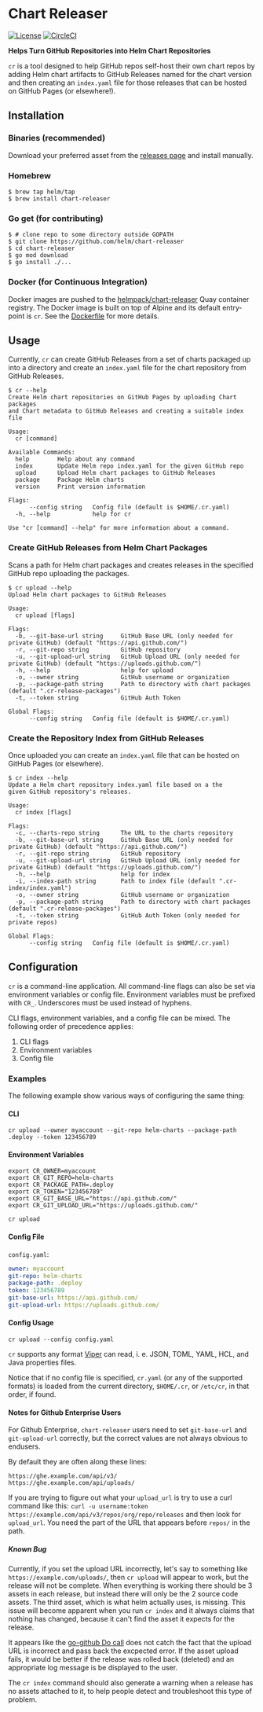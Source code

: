 # Chart Releaser

[![License](https://img.shields.io/badge/License-Apache%202.0-blue.svg)](https://opensource.org/licenses/Apache-2.0)
[![CircleCI](https://circleci.com/gh/helm/chart-releaser/tree/master.svg?style=svg)](https://circleci.com/gh/helm/chart-releaser/tree/master)

**Helps Turn GitHub Repositories into Helm Chart Repositories**

`cr` is a tool designed to help GitHub repos self-host their own chart repos by adding Helm chart artifacts to GitHub Releases named for the chart version and then creating an `index.yaml` file for those releases that can be hosted on GitHub Pages (or elsewhere!).

## Installation

### Binaries (recommended)

Download your preferred asset from the [releases page](https://github.com/helm/chart-releaser/releases) and install manually.

### Homebrew

```console
$ brew tap helm/tap
$ brew install chart-releaser
```

### Go get (for contributing)

```console
$ # clone repo to some directory outside GOPATH
$ git clone https://github.com/helm/chart-releaser
$ cd chart-releaser
$ go mod download
$ go install ./...
```

### Docker (for Continuous Integration)

Docker images are pushed to the [helmpack/chart-releaser](https://quay.io/repository/helmpack/chart-releaser?tab=tags) Quay container registry. The Docker image is built on top of Alpine and its default entry-point is `cr`. See the [Dockerfile](./Dockerfile) for more details.

## Usage

Currently, `cr` can create GitHub Releases from a set of charts packaged up into a directory and create an `index.yaml` file for the chart repository from GitHub Releases.

```console
$ cr --help
Create Helm chart repositories on GitHub Pages by uploading Chart packages
and Chart metadata to GitHub Releases and creating a suitable index file

Usage:
  cr [command]

Available Commands:
  help        Help about any command
  index       Update Helm repo index.yaml for the given GitHub repo
  upload      Upload Helm chart packages to GitHub Releases
  package     Package Helm charts
  version     Print version information

Flags:
      --config string   Config file (default is $HOME/.cr.yaml)
  -h, --help            help for cr

Use "cr [command] --help" for more information about a command.
```

### Create GitHub Releases from Helm Chart Packages

Scans a path for Helm chart packages and creates releases in the specified GitHub repo uploading the packages.

```console
$ cr upload --help
Upload Helm chart packages to GitHub Releases

Usage:
  cr upload [flags]

Flags:
  -b, --git-base-url string     GitHub Base URL (only needed for private GitHub) (default "https://api.github.com/")
  -r, --git-repo string         GitHub repository
  -u, --git-upload-url string   GitHub Upload URL (only needed for private GitHub) (default "https://uploads.github.com/")
  -h, --help                    help for upload
  -o, --owner string            GitHub username or organization
  -p, --package-path string     Path to directory with chart packages (default ".cr-release-packages")
  -t, --token string            GitHub Auth Token

Global Flags:
      --config string   Config file (default is $HOME/.cr.yaml)
```

### Create the Repository Index from GitHub Releases

Once uploaded you can create an `index.yaml` file that can be hosted on GitHub Pages (or elsewhere).

```console
$ cr index --help
Update a Helm chart repository index.yaml file based on a the
given GitHub repository's releases.

Usage:
  cr index [flags]

Flags:
  -c, --charts-repo string      The URL to the charts repository
  -b, --git-base-url string     GitHub Base URL (only needed for private GitHub) (default "https://api.github.com/")
  -r, --git-repo string         GitHub repository
  -u, --git-upload-url string   GitHub Upload URL (only needed for private GitHub) (default "https://uploads.github.com/")
  -h, --help                    help for index
  -i, --index-path string       Path to index file (default ".cr-index/index.yaml")
  -o, --owner string            GitHub username or organization
  -p, --package-path string     Path to directory with chart packages (default ".cr-release-packages")
  -t, --token string            GitHub Auth Token (only needed for private repos)

Global Flags:
      --config string   Config file (default is $HOME/.cr.yaml)
```

## Configuration

`cr` is a command-line application.
All command-line flags can also be set via environment variables or config file.
Environment variables must be prefixed with `CR_`.
Underscores must be used instead of hyphens.

CLI flags, environment variables, and a config file can be mixed.
The following order of precedence applies:

1. CLI flags
1. Environment variables
1. Config file

### Examples

The following example show various ways of configuring the same thing:

#### CLI

    cr upload --owner myaccount --git-repo helm-charts --package-path .deploy --token 123456789

#### Environment Variables

    export CR_OWNER=myaccount
    export CR_GIT_REPO=helm-charts
    export CR_PACKAGE_PATH=.deploy
    export CR_TOKEN="123456789"
    export CR_GIT_BASE_URL="https://api.github.com/"
    export CR_GIT_UPLOAD_URL="https://uploads.github.com/"

    cr upload

#### Config File

`config.yaml`:

```yaml
owner: myaccount
git-repo: helm-charts
package-path: .deploy
token: 123456789
git-base-url: https://api.github.com/
git-upload-url: https://uploads.github.com/
```

#### Config Usage

    cr upload --config config.yaml


`cr` supports any format [Viper](https://github.com/spf13/viper) can read, i. e. JSON, TOML, YAML, HCL, and Java properties files.

Notice that if no config file is specified, `cr.yaml` (or any of the supported formats) is loaded from the current directory, `$HOME/.cr`, or `/etc/cr`, in that order, if found.

#### Notes for Github Enterprise Users

For Github Enterprise, `chart-releaser` users need to set `git-base-url` and `git-upload-url` correctly, but the correct values are not always obvious to endusers.

By default they are often along these lines:

```
https://ghe.example.com/api/v3/
https://ghe.example.com/api/uploads/
```

If you are trying to figure out what your `upload_url` is try to use a curl command like this:
`curl -u username:token https://example.com/api/v3/repos/org/repo/releases`
and then look for `upload_url`. You need the part of the URL that appears before `repos/` in the path.

##### Known Bug

Currently, if you set the upload URL incorrectly, let's say to something like `https://example.com/uploads/`, then `cr upload` will appear to work, but the release will not be complete. When everything is working there should be 3 assets in each release, but instead there will only be the 2 source code assets. The third asset, which is what helm actually uses, is missing. This issue will become apparent when you run `cr index` and it always claims that nothing has changed, because it can't find the asset it expects for the release.

It appears like the [go-github Do call](https://github.com/google/go-github/blob/master/github/github.go#L520) does not catch the fact that the upload URL is incorrect and pass back the excpected error. If the asset upload fails, it would be better if the release was rolled back (deleted) and an appropriate log message is be displayed to the user.

The `cr index` command should also generate a warning when a release has no assets attached to it, to help people detect and troubleshoot this type of problem.
